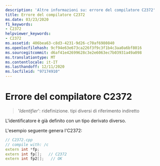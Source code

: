 ```yaml
---
description: 'Altre informazioni su: errore del compilatore C2372'
title: Errore del compilatore C2372
ms.date: 03/23/2020
f1_keywords:
- C2372
helpviewer_keywords:
- C2372
ms.assetid: 406bea63-c8d3-4231-9d26-c70af6980840
ms.openlocfilehash: 9cf94e63e673ca226f3f9c3f1b4c3aa0a6bf8016
ms.sourcegitcommit: d6af41e42699628c3e2e6063ec7b03931a49a098
ms.translationtype: MT
ms.contentlocale: it-IT
ms.lasthandoff: 12/11/2020
ms.locfileid: "97174910"
---
```

# <a name="compiler-error-c2372"></a>Errore del compilatore C2372

> '*Identifier*': ridefinizione. tipi diversi di riferimento indiretto

L'identificatore è già definito con un tipo derivato diverso.

L'esempio seguente genera l'C2372:

```cpp
// C2372.cpp
// compile with: /c
extern int *fp;
extern int fp[];   // C2372
extern int fp2[];   // OK
```
